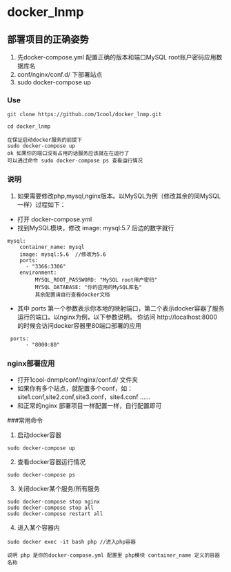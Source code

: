 # docker_lnmp

## 部署项目的正确姿势
1. 先docker-compose.yml 配置正确的版本和端口MySQL root账户密码应用数据库名
2. conf/nginx/conf.d/ 下部署站点
3. sudo docker-compose up

### Use
````
git clone https://github.com/1cool/docker_lnmp.git
````
````
cd docker_lnmp
````
````
在保证启动docker服务的前提下
sudo docker-compose up 
ok 如果你的端口没有占用的话服务应该就在在运行了
可以通过命令 sudo docker-compose ps 查看运行情况
````

### 说明
1. 如果需要修改php,mysql,nginx版本。以MySQL为例（修改其余的同MySQL一样）过程如下：
- 打开 docker-compose.yml
- 找到MySQL模块，修改  image: mysql:5.7 后边的数字就行
````
mysql:
    container_name: mysql
    image: mysql:5.6  //修改为5.6
    ports:
      - "3366:3306" 
    environment:
         MYSQL_ROOT_PASSWORD: "MySQL root用户密码"
         MYSQL_DATABASE: "你的应用的MySQL库名"
         其余配置请自行查看docker文档
````
- 其中 ports 第一个参数表示你本地的映射端口，第二个表示docker容器了服务运行的端口。以nginx为例，以下参数说明。
你访问 http://localhost:8000 的时候会访问docker容器里80端口部署的应用
````
 ports:
      - "8000:80" 
````

### nginx部署应用
- 打开1cool-dnmp/conf/nginx/conf.d/ 文件夹
- 如果你有多个站点，就配置多个conf，如：
site1.conf,site2.conf,site3.conf，site4.conf ……
- 和正常的nginx 部署项目一样配置一样，自行配置即可

###常用命令
1. 启动docker容器
````
sudo docker-compose up
````
2. 查看docker容器运行情况
````
sudo docker-compose ps
````
3. 关闭docker某个服务/所有服务
````
sudo docker-compose stop nginx
sudo docker-compose stop all
sudo docker-compose restart all 
````
4. 进入某个容器内
````
sudo docker exec -it bash php //进入php容器 

说明 php 是你的docker-compose.yml 配置里 php模块 container_name 定义的容器名称
````